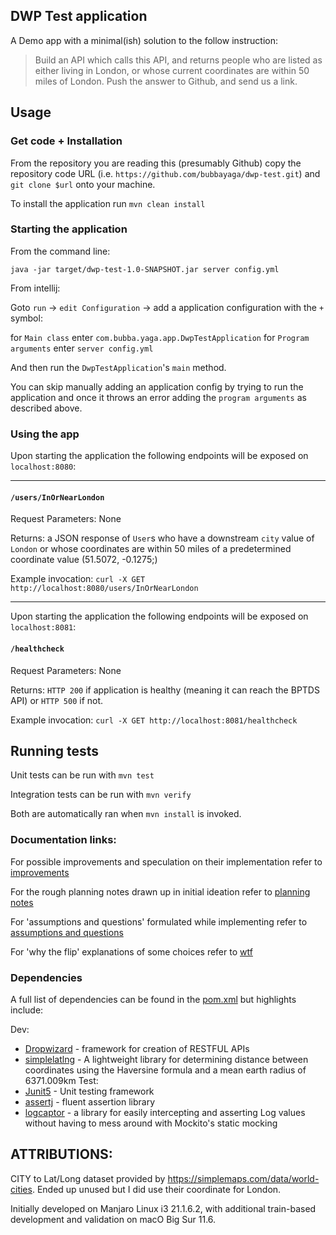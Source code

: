 ## DWP Test application 

A Demo app with a minimal(ish) solution to the follow instruction: 

>Build an API which calls this API, and returns people who are listed as either living in London, or whose current coordinates are within 50 miles of London. Push the answer to Github, and send us a link.

## Usage

### Get code + Installation 

From the repository you are reading this (presumably Github) copy the repository code URL (i.e. `https://github.com/bubbayaga/dwp-test.git`) and `git clone $url` onto your machine. 

To install the application run `mvn clean install` 

### Starting the application 

From the command line: 

`java -jar target/dwp-test-1.0-SNAPSHOT.jar server config.yml` 

From intellij: 

Goto `run` -> `edit Configuration` -> add a application configuration with the `+` symbol: 

for `Main class` enter `com.bubba.yaga.app.DwpTestApplication` 
for `Program arguments` enter `server config.yml` 

And then run the `DwpTestApplication`'s `main` method. 

You can skip manually adding an application config by trying to run the application and once it throws an error adding the `program arguments` as described above. 

### Using the app

Upon starting the application the following endpoints will be exposed on `localhost:8080`:

---

#### `/users/InOrNearLondon`
 
Request Parameters: None

Returns: a JSON response of `User`s who have a downstream `city` value of `London` or whose coordinates are within 50 miles of a predetermined coordinate value (51.5072, -0.1275;)

Example invocation: `curl -X GET http://localhost:8080/users/InOrNearLondon`

--- 
Upon starting the application the following endpoints will be exposed on `localhost:8081`:

#### `/healthcheck`

Request Parameters: None

Returns: `HTTP 200` if application is healthy (meaning it can reach the BPTDS API) or `HTTP 500` if not. 

Example invocation: `curl -X GET http://localhost:8081/healthcheck`

## Running tests 

Unit tests can be run with `mvn test`

Integration tests can be run with `mvn verify`

Both are automatically ran when `mvn install` is invoked. 

### Documentation links:

For possible improvements and speculation on their implementation refer to [improvements](src/docs/improvements.md)

For the rough planning notes drawn up in initial ideation refer to [planning notes](src/docs/planning_notes.md) 

For 'assumptions and questions' formulated while implementing refer to [assumptions and questions](src/docs/assumptions%20and%20questions.md)

For 'why the flip' explanations of some choices refer to [wtf](src/docs/wtf.md)

### Dependencies 

A full list of dependencies can be found in the [pom.xml](pom.xml) but highlights include:

Dev:
* [Dropwizard](www.dropwizard.io) - framework for creation of RESTFUL APIs
* [simplelatlng](https://github.com/JavadocMD/simplelatlng) - A lightweight library for determining distance between coordinates using the Haversine formula and a mean earth radius of 6371.009km
Test:
* [Junit5](https://junit.org/junit5/docs/current/user-guide/) - Unit testing framework
* [assertj](https://assertj.github.io/doc/) - fluent assertion library
* [logcaptor](https://github.com/Hakky54/log-captor) - a library for easily intercepting and asserting Log values without having to mess around with Mockito's static mocking

## ATTRIBUTIONS:

CITY to Lat/Long dataset provided by https://simplemaps.com/data/world-cities. Ended up unused but I did use their coordinate for London. 

Initially developed on Manjaro Linux i3 21.1.6.2, with additional train-based development and validation on macO Big Sur 11.6.


